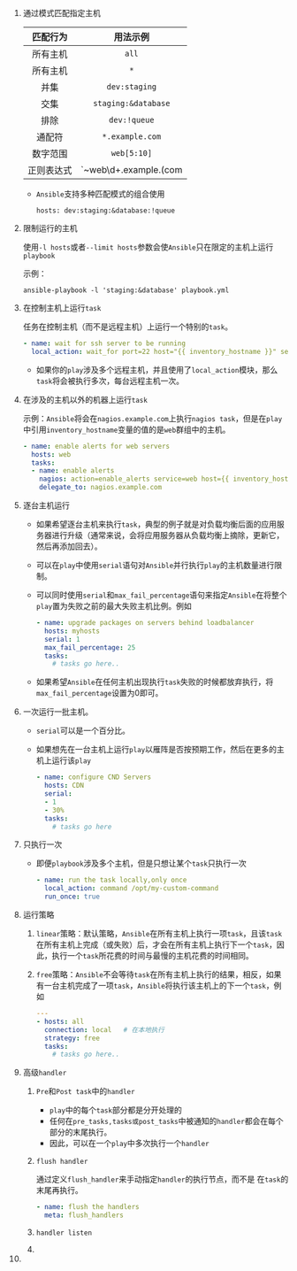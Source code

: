 1. 通过模式匹配指定主机

   |  匹配行为  |          用法示例           |
   | :--------: | :-------------------------: |
   |  所有主机  |            `all`            |
   |  所有主机  |             `*`             |
   |    并集    |        `dev:staging`        |
   |    交集    |     `staging:&database`     |
   |    排除    |        `dev:!queue`         |
   |   通配符   |       `*.example.com`       |
   |  数字范围  |         `web[5:10]`         |
   | 正则表达式 | `~web\d+.example.(com|org)` |

   - `Ansible`支持多种匹配模式的组合使用

     `hosts: dev:staging:&database:!queue`

2. 限制运行的主机

   使用`-l hosts`或者`--limit hosts`参数会使`Ansible`只在限定的主机上运行`playbook`

   示例：

   `ansible-playbook -l 'staging:&database' playbook.yml`

3. 在控制主机上运行`task`

   任务在控制主机（而不是远程主机）上运行一个特别的`task`。

   ```yaml
   - name: wait for ssh server to be running
     local_action: wait_for port=22 host="{{ inventory_hostname }}" search_regex=OpenSSH
   ```

   - 如果你的`play`涉及多个远程主机，并且使用了`local_action`模块，那么`task`将会被执行多次，每台远程主机一次。

4. 在涉及的主机以外的机器上运行`task`

   示例：`Ansible`将会在`nagios.example.com`上执行`nagios task`，但是在`play`中引用`inventory_hostname`变量的值的是`web`群组中的主机。

   ```yaml
   - name: enable alerts for web servers
     hosts: web
     tasks:
     - name: enable alerts
       nagios: action=enable_alerts service=web host={{ inventory_hostname }}
       delegate_to: nagios.example.com
   ```

5. 逐台主机运行

   - 如果希望逐台主机来执行`task`，典型的例子就是对负载均衡后面的应用服务器进行升级（通常来说，会将应用服务器从负载均衡上摘除，更新它，然后再添加回去）。

   - 可以在`play`中使用`serial`语句对`Ansible`并行执行`play`的主机数量进行限制。

   - 可以同时使用`serial`和`max_fail_percentage`语句来指定`Ansible`在将整个`play`置为失败之前的最大失败主机比例。例如

     ```yaml
     - name: upgrade packages on servers behind loadbalancer
       hosts: myhosts
       serial: 1
       max_fail_percentage: 25
       tasks:
         # tasks go here..
     ```

   - 如果希望`Ansible`在任何主机出现执行`task`失败的时候都放弃执行，将`max_fail_percentage`设置为0即可。

6. 一次运行一批主机。

   - `serial`可以是一个百分比。

   - 如果想先在一台主机上运行`play`以雁阵是否按预期工作，然后在更多的主机上运行该`play`

     ```yaml
     - name: configure CND Servers
       hosts: CDN
       serial:
       - 1
       - 30%
       tasks:
         # tasks go here
     ```

7. 只执行一次

   - 即便`playbook`涉及多个主机，但是只想让某个`task`只执行一次

     ```yaml
     - name: run the task locally,only once
       local_action: command /opt/my-custom-command
       run_once: true
     ```

8. 运行策略

   1. `linear`策略：默认策略，`Ansible`在所有主机上执行一项`task`，且该`task`在所有主机上完成（或失败）后，才会在所有主机上执行下一个`task`，因此，执行一个`task`所花费的时间与最慢的主机花费的时间相同。

   2. `free`策略：`Ansible`不会等待`task`在所有主机上执行的结果，相反，如果有一台主机完成了一项`task`，`Ansible`将执行该主机上的下一个`task`，例如

      ```yaml
      ---
      - hosts: all
        connection: local   # 在本地执行
        strategy: free
        tasks:
          # tasks go here..
      ```

9. 高级`handler`

   1. `Pre`和`Post task`中的`handler`

      - `play`中的每个`task`部分都是分开处理的
      - 任何在`pre_tasks,tasks或post_tasks`中被通知的`handler`都会在每个部分的末尾执行。
      - 因此，可以在一个`play`中多次执行一个`handler`

   2. `flush handler`

      通过定义`flush_handler`来手动指定`handler`的执行节点，而不是 在`task`的末尾再执行。

      ```yaml
      - name: flush the handlers
        meta: flush_handlers
      ```

   3. `handler listen`

   4. 

10. 